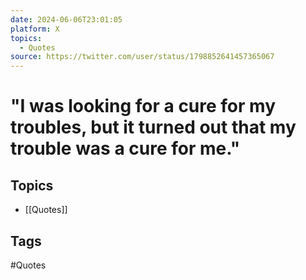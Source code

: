 ```yaml
---
date: 2024-06-06T23:01:05
platform: X
topics:
  - Quotes
source: https://twitter.com/user/status/1798852641457365067
---
```

# "I was looking for a cure for my troubles, but it turned out that my trouble was a cure for me."

## Topics
- [[Quotes]]

## Tags
#Quotes
